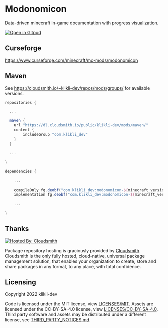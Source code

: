 <!--
SPDX-FileCopyrightText: 2022 klikli-dev

SPDX-License-Identifier: MIT
-->

# Modonomicon 

Data-driven minecraft in-game documentation with progress visualization.

[![Open in Gitpod](https://gitpod.io/button/open-in-gitpod.svg)](https://gitpod.io/#https://github.dev/klikli-dev/modonomicon)

## Curseforge

https://www.curseforge.com/minecraft/mc-mods/modonomicon

## Maven

See https://cloudsmith.io/~klikli-dev/repos/mods/groups/ for available versions.

```gradle
repositories {

  ...

  maven {
    url "https://dl.cloudsmith.io/public/klikli-dev/mods/maven/"
    content {
        includeGroup "com.klikli_dev"
    }
  }
  
  ...
  
}
```

```gradle
dependencies {
 
    ...
    
    compileOnly fg.deobf("com.klikli_dev:modonomicon-${minecraft_version}-common:${modonomicon_version}")
    implementation fg.deobf("com.klikli_dev:modonomicon-${minecraft_version}-forge:${modonomicon_version}")
    
    ...
    
}
```

## Thanks 

[![Hosted By: Cloudsmith](https://img.shields.io/badge/OSS%20hosting%20by-cloudsmith-blue?logo=cloudsmith&style=for-the-badge)](https://cloudsmith.com)

Package repository hosting is graciously provided by [Cloudsmith](https://cloudsmith.com).
Cloudsmith is the only fully hosted, cloud-native, universal package management solution, that
enables your organization to create, store and share packages in any format, to any place, with total
confidence.

## Licensing

Copyright 2022 klikli-dev

Code is licensed under the MIT license, view [LICENSES/MIT](./LICENSES/MIT.txt).
Assets are licensed under the CC-BY-SA-4.0 license, view [LICENSES/CC-BY-SA-4.0](./LICENSES/CC-BY-4.0.txt).
Third party software and assets may be distributed under a different license, see [THIRD_PARTY_NOTICES.md](./THIRD_PARTY_NOTICES.md).
